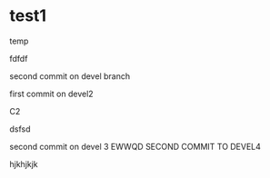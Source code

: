 # test1
temp

fdfdf

second commit on devel branch


first commit on devel2

C2

dsfsd
 
second commit on devel 3
EWWQD
SECOND COMMIT TO DEVEL4

hjkhjkjk
